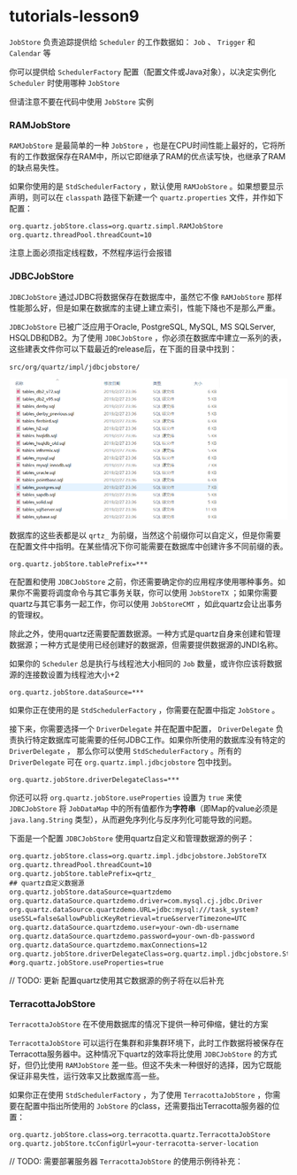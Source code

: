 # tutorials-lesson9

`JobStore` 负责追踪提供给 `Scheduler` 的工作数据如： `Job` 、 `Trigger` 和 `Calendar` 等

你可以提供给 `SchedulerFactory` 配置（配置文件或Java对象），以决定实例化 `Scheduler` 时使用哪种 `JobStore`

但请注意不要在代码中使用 `JobStore` 实例

### RAMJobStore

`RAMJobStore` 是最简单的一种 `JobStore` ，也是在CPU时间性能上最好的，它将所有的工作数据保存在RAM中，所以它即继承了RAM的优点读写快，也继承了RAM的缺点易失性。

如果你使用的是 `StdSchedulerFactory` ，默认使用 `RAMJobStore` 。如果想要显示声明，则可以在 `classpath` 路径下新建一个 `quartz.properties` 文件，并作如下配置：

```
org.quartz.jobStore.class=org.quartz.simpl.RAMJobStore
org.quartz.threadPool.threadCount=10
```

注意上面必须指定线程数，不然程序运行会报错

### JDBCJobStore

`JDBCJobStore` 通过JDBC将数据保存在数据库中，虽然它不像 `RAMJobStore` 那样性能那么好，但是如果在数据库的主键上建立索引，性能下降也不是那么严重。

`JDBCJobStore` 已被广泛应用于Oracle, PostgreSQL, MySQL, MS SQLServer, HSQLDB和DB2。为了使用 `JDBCJobStore` ，你必须在数据库中建立一系列的表，这些建表文件你可以下载最近的release后，在下面的目录中找到：

`src/org/quartz/impl/jdbcjobstore/`

![Snipaste_2021-09-16_11-46-56.png](../img/Snipaste_2021-09-16_11-46-56.png)

数据库的这些表都是以 `qrtz_` 为前缀，当然这个前缀你可以自定义，但是你需要在配置文件中指明。在某些情况下你可能需要在数据库中创建许多不同前缀的表。

```
org.quartz.jobStore.tablePrefix=***
```

在配置和使用 `JDBCJobStore` 之前，你还需要确定你的应用程序使用哪种事务。如果你不需要将调度命令与其它事务关联，你可以使用 `JobStoreTX` ；如果你需要quartz与其它事务一起工作，你可以使用 `JobStoreCMT` ，如此quartz会让出事务的管理权。

除此之外，使用quartz还需要配置数据源。一种方式是quartz自身来创建和管理数据源；一种方式是使用已经创建好的数据源，但需要提供数据源的JNDI名称。

如果你的 `Scheduler` 总是执行与线程池大小相同的 `Job` 数量，或许你应该将数据源的连接数设置为线程池大小+2

```
org.quartz.jobStore.dataSource=***
```

如果你正在使用的是 `StdSchedulerFactory` ，你需要在配置中指定 `JobStore` 。

接下来，你需要选择一个 `DriverDelegate` 并在配置中配置， `DriverDelegate` 负责执行特定数据库可能需要的任何JDBC工作。如果你所使用的数据库没有特定的 `DriverDelegate` ， 那么你可以使用 `StdSchedulerFactory` 。所有的 `DriverDelegate` 可在 `org.quartz.impl.jdbcjobstore` 包中找到。

```
org.quartz.jobStore.driverDelegateClass=***
```

你还可以将 `org.quartz.jobStore.useProperties` 设置为 `true` 来使 `JDBCJobStore` 将 `JobDataMap` 中的所有值都作为**字符串**（即Map的value必须是 `java.lang.String` 类型），从而避免序列化与反序列化可能导致的问题。

下面是一个配置 `JDBCJobStore` 使用quartz自定义和管理数据源的例子：

```
org.quartz.jobStore.class=org.quartz.impl.jdbcjobstore.JobStoreTX
org.quartz.threadPool.threadCount=10
org.quartz.jobStore.tablePrefix=qrtz_
## quartz自定义数据源
org.quartz.jobStore.dataSource=quartzdemo
org.quartz.dataSource.quartzdemo.driver=com.mysql.cj.jdbc.Driver
org.quartz.dataSource.quartzdemo.URL=jdbc:mysql:///task_system?useSSL=false&allowPublicKeyRetrieval=true&serverTimezone=UTC
org.quartz.dataSource.quartzdemo.user=your-own-db-username
org.quartz.dataSource.quartzdemo.password=your-own-db-password
org.quartz.dataSource.quartzdemo.maxConnections=12
org.quartz.jobStore.driverDelegateClass=org.quartz.impl.jdbcjobstore.StdJDBCDelegate
#org.quartz.jobStore.useProperties=true
```

// TODO: 更新
配置quartz使用其它数据源的例子将在以后补充

### TerracottaJobStore

`TerracottaJobStore` 在不使用数据库的情况下提供一种可伸缩，健壮的方案

`TerracottaJobStore` 可以运行在集群和非集群环境下，此时工作数据将被保存在Terracotta服务器中。这种情况下quartz的效率将比使用 `JDBCJobStore` 的方式好，但仍比使用 `RAMJobStore` 差一些。但这不失未一种很好的选择，因为它既能保证非易失性，运行效率又比数据库高一些。

如果你正在使用 `StdSchedulerFactory` ，为了使用 `TerracottaJobStore` ，你需要在配置中指出所使用的 `JobStore` 的class，还需要指出Terracotta服务器的位置：

```
org.quartz.jobStore.class=org.terracotta.quartz.TerracottaJobStore
org.quartz.jobStore.tcConfigUrl=your-terracotta-server-location
```

// TODO: 需要部署服务器
`TerracottaJobStore` 的使用示例待补充：
